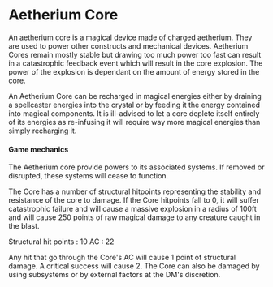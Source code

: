 # Aetherium Core

An aetherium core is a magical device made of charged aetherium. They are used to power other constructs and mechanical devices. Aetherium Cores remain mostly stable but drawing too much power too fast can result in a catastrophic feedback event which will result in the core explosion. The power of the explosion is dependant on the amount of energy stored in the core.

An Aetherium Core can be recharged in magical energies either by draining a spellcaster energies into the crystal or by feeding it the energy contained into magical components. It is ill-advised to let a core deplete itself entirely of its energies as re-infusing it will require way more magical energies than simply recharging it.


>>>

#### Game mechanics

The Aetherium core provide powers to its associated systems. If removed or disrupted, these systems will cease to function. 

The Core has a number of structural hitpoints representing the stability and resistance of the core to damage. If the Core hitpoints fall to 0, it will suffer catastrophic failure and will cause a massive explosion in a radius of 100ft and will cause 250 points of raw magical damage to any creature caught in the blast.

Structural hit points : 10
AC : 22 

Any hit that go through the Core's AC will cause 1 point of structural damage. A critical success will cause 2. The Core can also be damaged by using subsystems or by external factors at the DM's discretion.


>>>